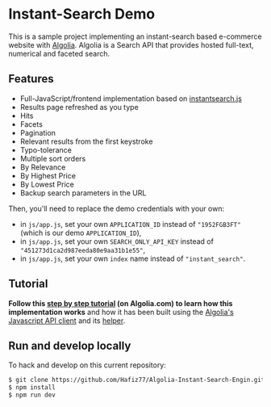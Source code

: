 Instant-Search Demo
====================

This is a sample project implementing an instant-search based e-commerce website with [Algolia](http://www.algolia.com). Algolia is a Search API that provides hosted full-text, numerical and faceted search.


## Features
* Full-JavaScript/frontend implementation based on [instantsearch.js](https://community.algolia.com/instantsearch.js/)
* Results page refreshed as you type
* Hits
* Facets
* Pagination
* Relevant results from the first keystroke
* Typo-tolerance
* Multiple sort orders
* By Relevance
* By Highest Price
* By Lowest Price
* Backup search parameters in the URL



Then, you'll need to replace the demo credentials with your own:
- in ```js/app.js```, set your own ```APPLICATION_ID``` instead of ```"1952FGB3FT"``` (which is our demo ```APPLICATION_ID```),
- in ```js/app.js```, set your own ```SEARCH_ONLY_API_KEY``` instead of ```"451273d1ca2d987eeda80e9aa31b1e55"```,
- in ```js/app.js```, set your own ```index``` name instead of ```"instant_search"```.


## Tutorial

**Follow this [step by step tutorial](https://www.algolia.com/doc/tutorials/instant-search#) (on Algolia.com) to learn how this implementation works** and how it has been built using the [Algolia's Javascript API client](https://github.com/algolia/algoliasearch-client-js) and its [helper](https://github.com/algolia/algoliasearch-helper-js).


## Run and develop locally

To hack and develop on this current repository:

```sh
$ git clone https://github.com/Hafiz77/Algolia-Instant-Search-Engin.git
$ npm install
$ npm run dev
```
